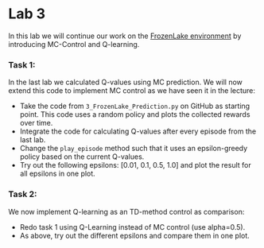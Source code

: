 # Lab 3

In this lab we will continue our work on the [FrozenLake environment](https://gym.openai.com/envs/FrozenLake-v0/)
by introducing MC-Control and Q-learning.


### Task 1:
In the last lab we calculated Q-values using MC prediction. We will now extend this code to implement MC control
as we have seen it in the lecture:

- Take the code from `3_FrozenLake_Prediction.py` on GitHub as starting point.
This code uses a random policy and plots the collected rewards over time.
- Integrate the code for calculating Q-values after every episode from the last lab.
- Change the `play_episode` method such that it uses an epsilon-greedy policy based on the current Q-values.
- Try out the following epsilons: [0.01, 0.1, 0.5, 1.0] and plot the result for all epsilons in one plot.

### Task 2:
We now implement Q-learning as an TD-method control as comparison:

- Redo task 1 using Q-Learning instead of MC control (use alpha=0.5).
- As above, try out the different epsilons and compare them in one plot.
